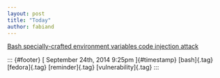 ```yaml
---
layout: post
title: "Today"
author: fabiand
---
```



[Bash specially-crafted environment variables code injection
attack](%20https://t.umblr.com/redirect?z=https%3A%2F%2Fsecurityblog.redhat.com%2F2014%2F09%2F24%2Fbash-specially-crafted-environment-variables-code-injection-attack%2F&t=MmY0MDgxNWRlYTM5OTM3MzQ4Mjk1YTAzZTMxNWZmZjRlNzE3ZDlkOSw2R1JMaUh4QQ%3D%3D&b=t%3Af-JKqRHWTpWK1DKXwqj3Yg&p=https%3A%2F%2Fdummdida.tumblr.com%2Fpost%2F98325873565%2Fbash-specially-crafted-environment-variables-code&m=1)

::: {#footer}
[ September 24th, 2014 9:25pm ]{#timestamp} [bash]{.tag} [fedora]{.tag}
[reminder]{.tag} [vulnerability]{.tag}
:::
